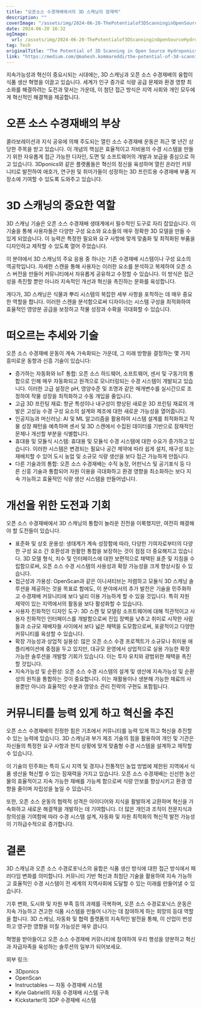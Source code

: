 ```yaml
---
title: "오픈소스 수경재배에서의 3D 스캐닝의 잠재력"
description: ""
coverImage: "/assets/img/2024-06-20-ThePotentialof3DScanninginOpenSourceHydroponics_0.png"
date: 2024-06-20 16:32
ogImage: 
  url: /assets/img/2024-06-20-ThePotentialof3DScanninginOpenSourceHydroponics_0.png
tag: Tech
originalTitle: "The Potential of 3D Scanning in Open Source Hydroponics"
link: "https://medium.com/@mahesh.kommareddi/the-potential-of-3d-scanning-in-open-source-hydroponics-7e81db6b333a"
---
```



지속가능성과 혁신이 중요시되는 시대에는, 3D 스캐닝과 오픈 소스 수경재배의 융합이 식품 생산 혁명을 이끌고 있습니다. 세계가 인구 증가로 식량 공급 문제와 환경 영향 최소화를 해결하려는 도전과 맞서는 가운데, 이 첨단 접근 방식은 지역 사회와 개인 모두에게 혁신적인 해결책을 제공합니다.

# 오픈 소스 수경재배의 부상

콜라보레이션과 지식 공유에 의해 주도되는 열린 소스 수경재배 운동은 최근 몇 년간 상당한 주목을 받고 있습니다. 이 개념의 핵심은 효율적이고 저비용의 수경 시스템을 만들기 위한 자유롭게 접근 가능한 디자인, 도면 및 소프트웨어의 개발과 보급을 중심으로 하고 있습니다. 3Dponics와 같은 플랫폼들은 혁신의 정신을 육성하며 열린 온라인 커뮤니티로 발전하여 애호가, 연구원 및 취미가들이 성장하는 3D 프린트용 수경재배 부품 저장소에 기여할 수 있도록 도와주고 있습니다.

# 3D 스캐닝의 중요한 역할

<div class="content-ad"></div>

3D 스캐닝 기술은 오픈 소스 수경재배 생태계에서 필수적인 도구로 자리 잡았습니다. 이 기술을 통해 사용자들은 다양한 구성 요소와 요소들의 매우 정확한 3D 모델을 만들 수 있게 되었습니다. 이 능력은 특정한 필요와 요구 사항에 맞게 맞춤화 및 최적화된 부품을 디자인하고 제작할 수 있도록 열어 주었습니다.

이 분야에서 3D 스캐닝의 주요 응용 중 하나는 기존 수경재배 시스템이나 구성 요소의 역공학입니다. 자세한 스캔을 통해 사용자는 이러한 요소를 분석하고 복제하여 오픈 소스 버전을 만들어 커뮤니티에서 자유롭게 공유하고 수정할 수 있습니다. 이 방식은 접근성을 촉진할 뿐만 아니라 지속적인 개선과 혁신을 촉진하는 문화를 육성합니다.

게다가, 3D 스캐닝은 식물과 뿌리 시스템의 복잡한 세부 사항을 포착하는 데 매우 중요한 역할을 합니다. 이러한 스캔을 분석함으로써 디자이너는 시스템 구성을 최적화하여 효율적인 영양분 공급을 보장하고 작물 성장과 수확을 극대화할 수 있습니다.

# 떠오르는 추세와 기술

<div class="content-ad"></div>

오픈 소스 수경재배 운동이 계속 가속화되는 가운데, 그 미래 방향을 결정하는 몇 가지 흥미로운 동향과 신흥 기술이 있습니다:

- 증가하는 자동화와 IoT 통합: 오픈 소스 하드웨어, 소프트웨어, 센서 및 구동기의 통합으로 인해 매우 자동화되고 원격으로 모니터링되는 수경 시스템이 개발되고 있습니다. 이러한 고급 설정은 pH, 영양수준 및 조명과 같은 매개변수를 실시간으로 조정하여 작물 성장을 최적화하고 수동 개입을 줄입니다.
- 고급 3D 프린팅 재료: 항균 특성이나 내구성이 향상된 새로운 3D 프린팅 재료의 개발은 고성능 수경 구성 요소의 설계와 제조에 대한 새로운 가능성을 열어줍니다.
- 인공지능과 머신러닝: AI 및 ML 알고리즘을 활용하여 시스템 설계를 최적화하고 작물 성장 패턴을 예측하며 센서 및 3D 스캔에서 수집된 데이터를 기반으로 잠재적인 문제나 개선할 부분을 식별합니다.
- 휴대용 및 모듈식 시스템: 휴대용 및 모듈식 수경 시스템에 대한 수요가 증가하고 있습니다. 이러한 시스템은 변경되는 필요나 공간 제약에 따라 쉽게 설치, 재구성 또는 재배치할 수 있어 도시 농업 및 소규모 식량 생산을 보다 접근 가능하게 만듭니다.
- 다른 기술과의 통합: 오픈 소스 수경재배는 수직 농장, 어핀닉스 및 공기포식 등 다른 신흥 기술과 통합되어 자원 이용을 극대화하고 환경 영향을 최소화하는 보다 지속 가능하고 효율적인 식량 생산 시스템을 만들어냅니다.

# 개선을 위한 도전과 기회

오픈 소스 수경재배에서 3D 스캐닝의 통합이 놀라운 진전을 이룩했지만, 여전히 해결해야 할 도전들이 있습니다.

<div class="content-ad"></div>

- 표준화 및 상호 운용성: 생태계가 계속 성장함에 따라, 다양한 기여자로부터의 다양한 구성 요소 간 호환성과 원활한 통합을 보장하는 것이 점점 더 중요해지고 있습니다. 3D 모델 형식, 치수 및 인터페이스에 대한 보편적으로 채택된 표준 및 지침을 수립함으로써, 오픈 소스 수경 시스템의 사용성과 확장 가능성을 크게 향상시킬 수 있습니다.
- 접근성과 가용성: OpenScan과 같은 이니셔티브는 저렴하고 모듈식 3D 스캐닝 솔루션을 제공하는 것을 목표로 함에도, 이 분야에서의 추가 발전은 기술을 민주화하고 수경재배 커뮤니티에 보다 널리 이용 가능하게 할 수 있을 것입니다. 특히 자원 제약이 있는 지역에서의 활동을 보다 활성화할 수 있습니다.
- 사용자 친화적인 디자인 도구: 3D 스캔 및 모델링 소프트웨어에 대해 직관적이고 사용자 친화적인 인터페이스를 개발함으로써 진입 장벽을 낮추고 취미로 시작한 사람들과 소규모 재배자들 사이에서 보다 넓은 채택을 도모함으로써, 포괄적이고 다양한 커뮤니티를 육성할 수 있습니다.
- 확장 가능성과 상업적 실용성: 많은 오픈 소스 수경 프로젝트가 소규모나 취미용 애플리케이션에 중점을 두고 있지만, 대규모 운영에서 상업적으로 실용 가능한 확장 가능한 솔루션을 개발할 기회가 있습니다. 이는 투자 유치와 광범위한 채택을 촉진할 것입니다.
- 지속가능성 및 순환성: 오픈 소스 수경 시스템의 설계 및 생산에 지속가능성 및 순환성의 원칙을 통합하는 것이 중요합니다. 이는 재활용이나 생분해 가능한 재료의 사용뿐만 아니라 효율적인 수분과 영양소 관리 전략의 구현도 포함됩니다.

# 커뮤니티를 능력 있게 하고 혁신을 추진

오픈 소스 수경재배의 진정한 힘은 기초에서 커뮤니티를 능력 있게 하고 혁신을 추진할 수 있는 능력에 있습니다. 3D 스캐닝과 부가 제조 기술의 힘을 활용하여 개인 및 기관은 자신들의 특정한 요구 사항과 현지 상황에 맞게 맞춤형 수경 시스템을 설계하고 제작할 수 있습니다.

이 기술의 민주화는 특히 도시 지역 및 경지나 전통적인 농업 방법에 제한된 지역에서 식품 생산을 혁신할 수 있는 잠재력을 가지고 있습니다. 오픈 소스 수경재배는 신선한 농산물의 효율적이고 지속 가능한 재배를 가능케 함으로써 식량 안보를 향상시키고 환경 영향을 줄이며 자립성을 높일 수 있습니다.

<div class="content-ad"></div>

또한, 오픈 소스 운동의 협력적 성격은 아이디어와 지식을 활발하게 교환하며 혁신을 가속화하고 새로운 해결책을 개발하는 데 기여합니다. 더 많은 개인과 조직이 전문지식과 창의성을 기여함에 따라 수경 시스템 설계, 자동화 및 자원 최적화의 혁신적 발전 가능성이 기하급수적으로 증가합니다.

# 결론

3D 스캐닝과 오픈 소스 수경로포닉스의 융합은 식품 생산 방식에 대한 접근 방식에서 패러다임 변화를 의미합니다. 커뮤니티 기반 혁신과 최첨단 기술을 활용하여 지속 가능하고 효율적인 수경 시스템이 전 세계의 지역사회에 도달할 수 있는 미래를 만들어낼 수 있습니다.

기후 변화, 도시화 및 자원 부족 등의 과제를 극복하며, 오픈 소스 수경로포닉스 운동은 지속 가능하고 견고한 식품 시스템을 만들어 나가는 데 참여하게 하는 희망의 등대 역할을 합니다. 3D 스캐닝, 자동화 및 협력 플랫폼의 지속적인 발전을 통해, 이 산업이 번성하고 영구한 영향을 미칠 가능성은 매우 큽니다.

<div class="content-ad"></div>

혁명을 받아들이고 오픈 소스 수경재배 커뮤니티에 참여하여 우리 행성을 양분하고 혁신과 자급자족을 육성하는 솔루션의 일부가 되어보세요.

외부 링크:

- 3Dponics
- OpenScan
- Instructables — 자동 수경재배 시스템
- Kyle Gabriel의 자동 수경재배 시스템 구축
- Kickstarter의 3DP 수경재배 시스템